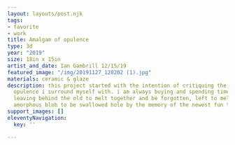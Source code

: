 ```yaml
---
layout: layouts/post.njk
tags:
- favorite
- work
title: Amalgam of opulence
type: 3d
year: "2019"
size: 18in x 15in
artist_and_date: Ian Gambrill 12/15/19
featured_image: "/img/20191127_120202 (1).jpg"
materials: ceramic & glaze
description: this project started with the intention of critiquing the culture of
  opulence i surround myself with. i am always buying and spending time with new things,
  leaving behind the old to melt together and be forgotten, left to melt in to an
  amorphous blob to be swallowed hole by the memory of the newest fun thing.
support_images: []
eleventyNavigation:
  key: ''

---
```

